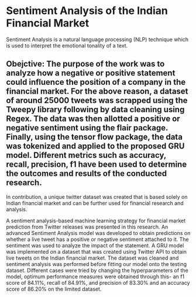 # Sentiment Analysis of the Indian Financial Market

Sentiment Analysis is a natural language processing (NLP) technique which is used to interpret the emotional tonality of a text. 

## Obejctive: The purpose of the work was to analyze how a negative or positive statement could influence the position of a company in the financial market. For the above reason, a dataset of around 25000 tweets was scrapped using the Tweepy library following by data cleaning using Regex. The data was then allotted a positive or negative sentiment using the flair package. Finally, using the tensor flow package, the data was tokenized and applied to the proposed GRU model. Different metrics such as accuracy, recall, precision, f1 have been used to determine the outcomes and results of the conducted research. 

In contribution, a unique twitter dataset was created that is based solely on Indian financial market and can be further used for financial research and analysis.

A sentiment analysis-based machine learning strategy for financial market prediction from Twitter releases was presented in this research. An advanced Sentiment Analysis model was developed to obtain predictions on whether a live tweet has a positive or negative sentiment attached to it. The sentiment was used to analyze the impact of the statement. A GRU model was implemented on a dataset that was created using Twitter API to obtain live tweets on the Indian financial market. The dataset was cleaned and sentiment analysis was performed before fitting our model onto the testing dataset. Different cases were tried by changing the hyperparameters of 
the model, optimum performance measures were obtained through this- an f1 score of 84.11%, recall of 84.91%, and precision of 83.30% and an accuracy score of 86.20% on the limited dataset. 
